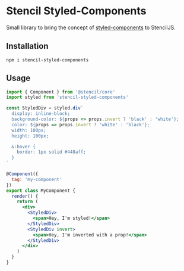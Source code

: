 # Stencil Styled-Components

Small library to bring the concept of [styled-components](https://github.com/styled-components/styled-components) to StencilJS.

## Installation

```
npm i stencil-styled-components
```

## Usage

```jsx
import { Component } from '@stencil/core'
import styled from 'stencil-styled-components'

const StyledDiv = styled.div`
  display: inline-block;
  background-color: ${props => props.invert ? 'black' : 'white'};
  color: ${props => props.invert ? 'white' : 'black'};
  width: 100px;
  height: 100px;

  &:hover {
    border: 1px solid #448aff;
  }
`

@Component({
  tag: 'my-component'
})
export class MyComponent {
  render() {
    return (
      <div>
        <StyledDiv>
          <span>Hey, I'm styled!</span>
        </StyledDiv>
        <StyledDiv invert>
          <span>Hey, I'm inverted with a prop!</span>
        </StyledDiv>
      </div>
    )
  }
}
```
